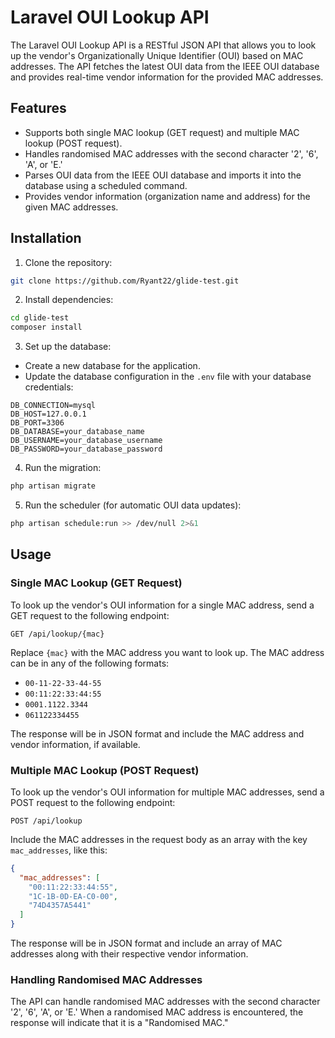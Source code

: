 # Laravel OUI Lookup API

The Laravel OUI Lookup API is a RESTful JSON API that allows you to look up the vendor's Organizationally Unique Identifier (OUI) based on MAC addresses. The API fetches the latest OUI data from the IEEE OUI database and provides real-time vendor information for the provided MAC addresses.

## Features

- Supports both single MAC lookup (GET request) and multiple MAC lookup (POST request).
- Handles randomised MAC addresses with the second character '2', '6', 'A', or 'E.'
- Parses OUI data from the IEEE OUI database and imports it into the database using a scheduled command.
- Provides vendor information (organization name and address) for the given MAC addresses.

## Installation

1. Clone the repository:

```bash
git clone https://github.com/Ryant22/glide-test.git
```

2. Install dependencies:

```bash
cd glide-test
composer install
```

3. Set up the database:

- Create a new database for the application.
- Update the database configuration in the `.env` file with your database credentials:

```dotenv
DB_CONNECTION=mysql
DB_HOST=127.0.0.1
DB_PORT=3306
DB_DATABASE=your_database_name
DB_USERNAME=your_database_username
DB_PASSWORD=your_database_password
```

4. Run the migration:

```bash
php artisan migrate
```

5. Run the scheduler (for automatic OUI data updates):

```bash
php artisan schedule:run >> /dev/null 2>&1
```

## Usage

### Single MAC Lookup (GET Request)

To look up the vendor's OUI information for a single MAC address, send a GET request to the following endpoint:

```
GET /api/lookup/{mac}
```

Replace `{mac}` with the MAC address you want to look up. The MAC address can be in any of the following formats:

- `00-11-22-33-44-55`
- `00:11:22:33:44:55`
- `0001.1122.3344`
- `061122334455`

The response will be in JSON format and include the MAC address and vendor information, if available.

### Multiple MAC Lookup (POST Request)

To look up the vendor's OUI information for multiple MAC addresses, send a POST request to the following endpoint:

```
POST /api/lookup
```

Include the MAC addresses in the request body as an array with the key `mac_addresses`, like this:

```json
{
  "mac_addresses": [
    "00:11:22:33:44:55",
    "1C-1B-0D-EA-C0-00",
    "74D4357A5441"
  ]
}
```

The response will be in JSON format and include an array of MAC addresses along with their respective vendor information.

### Handling Randomised MAC Addresses

The API can handle randomised MAC addresses with the second character '2', '6', 'A', or 'E.' When a randomised MAC address is encountered, the response will indicate that it is a "Randomised MAC."
